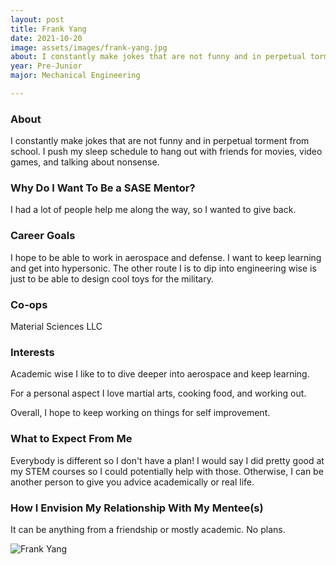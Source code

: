 ```yaml
---
layout: post
title: Frank Yang 
date: 2021-10-20
image: assets/images/frank-yang.jpg
about: I constantly make jokes that are not funny and in perpetual torment from school. I push my sleep schedule to hang out with friends for movies, video games, and talking about nonsense. 
year: Pre-Junior
major: Mechanical Engineering

---
```


### About

I constantly make jokes that are not funny and in perpetual torment from school. I push my sleep schedule to hang out with friends for movies, video games, and talking about nonsense. 

### Why Do I Want To Be a SASE Mentor?

I had a lot of people help me along the way, so I wanted to give back.

### Career Goals

I hope to be able to work in aerospace and defense. I want to keep learning and get into hypersonic. The other route I is to dip into engineering wise is just to be able to design cool toys for the military.

### Co-ops

Material Sciences LLC

### Interests

Academic wise I like to to dive deeper into aerospace and keep learning. 

For a personal aspect I love martial arts, cooking food, and working out. 

Overall, I hope to keep working on things for self improvement.

### What to Expect From Me

Everybody is different so I don't have a plan! I would say I did pretty good at my STEM courses so I could potentially help with those. Otherwise, I can be another person to give you advice academically or real life. 

### How I Envision My Relationship With My Mentee(s) 

It can be anything from a friendship or mostly academic. No plans. 

<div class="text-center my-5">
    <img src="https://sase-drexel.github.io/mentorship-2021/frank-yang.jpg" alt="Frank Yang" class="rounded post-img" />
</div>
